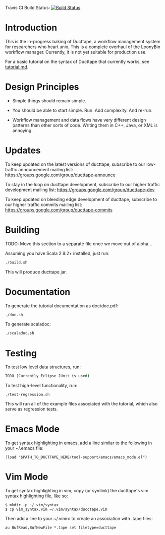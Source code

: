 Travis CI Build Status: [![Build Status](https://secure.travis-ci.org/jhclark/ducttape.png?branch=master)](http://travis-ci.org/jhclark/ducttape)

Introduction
============

This is the in-progress baking of Ducttape, a workflow management system for researchers who heart unix. This is a complete overhaul of the LoonyBin workflow manager. Currently, it is not yet suitable for production use.

For a basic tutorial on the syntax of Ducttape that currently works, see [tutorial.md](https://github.com/jhclark/ducttape/blob/master/tutorial.md).

Design Principles
=================

* Simple things should remain simple.

* You should be able to start simple. Run. Add complexity. And re-run.

* Workflow management and data flows have very different design patterns than other sorts of code.
  Writing them in C++, Java, or XML is annoying.

Updates
=======

To keep updated on the latest versions of ducttape, subscribe to our low-traffic announcement mailing list: https://groups.google.com/group/ducttape-announce

To stay in the loop on ducttape development, subscribe to our higher traffic development mailing list: https://groups.google.com/group/ducttape-dev

To keep updated on bleeding edge development of ducttape, subscribe to our higher traffic commits mailing list: https://groups.google.com/group/ducttape-commits

Building
========

TODO: Move this section to a separate file once we move out of alpha...

Assuming you have Scala 2.9.2+ installed, just run:

```bash
./build.sh
```

This will produce ducttape.jar.

Documentation
=============

To generate the tutorial documentation as doc/doc.pdf:
```bash
./doc.sh
```


To generate scaladoc:
```bash
./scaladoc.sh
```

Testing
=======

To test low level data structures, run:

```bash
TODO (Currently Eclipse JUnit is used)
```

To test high-level functionality, run:

```
./test-regression.sh
```
This will run all of the example files associated with the tutorial, which also serve as regression tests.

Emacs Mode
==========

To get syntax highlighting in emacs, add a line similar to the following in your ~/.emacs file:

```
(load "$PATH_TO_DUCTTAPE_HERE/tool-support/emacs/emacs_mode.el")
```

Vim Mode
========

To get syntax highlighting in vim, copy (or symlink) the ducttape's vim syntax highlighting file, like so:

```
$ mkdir -p ~/.vim/syntax
$ cp vim_syntax.vim ~/.vim/syntax/ducctape.vim
```

Then add a line to your ~/.vimrc to create an association with .tape files:

```
au BufRead,BufNewFile *.tape set filetype=ducttape
```
